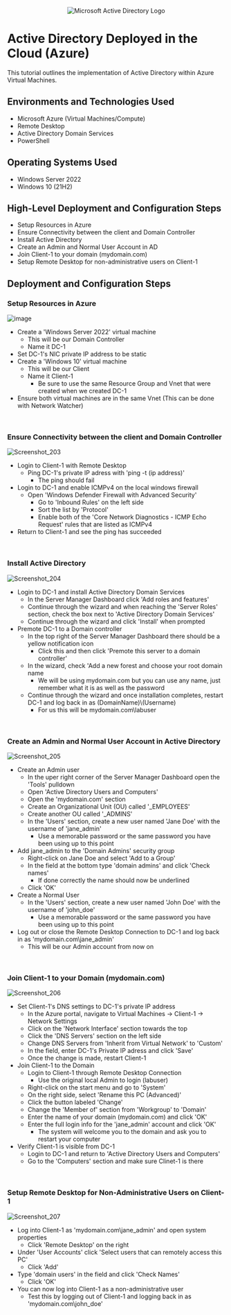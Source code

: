 <p align="center">
<img src="https://i.imgur.com/pU5A58S.png" alt="Microsoft Active Directory Logo"/>
</p>

<h1>Active Directory Deployed in the Cloud (Azure)</h1>
This tutorial outlines the implementation of Active Directory within Azure Virtual Machines.<br />


<h2>Environments and Technologies Used</h2>

- Microsoft Azure (Virtual Machines/Compute)
- Remote Desktop
- Active Directory Domain Services
- PowerShell

<h2>Operating Systems Used </h2>

- Windows Server 2022
- Windows 10 (21H2)

<h2>High-Level Deployment and Configuration Steps</h2>

- Setup Resources in Azure
- Ensure Connectivity between the client and Domain Controller
- Install Active Directory
- Create an Admin and Normal User Account in AD
- Join Client-1 to your domain (mydomain.com)
- Setup Remote Desktop for non-administrative users on Client-1


<h2>Deployment and Configuration Steps</h2>

<p>
<H3>Setup Resources in Azure</H3>

![image](https://github.com/user-attachments/assets/311e4c45-e7f7-49dc-bfa5-29319938c82f)

</p>
<p>

- Create a 'Windows Server 2022' virtual machine
  - This will be our Domain Controller
  - Name it DC-1
- Set DC-1's NIC private IP address to be static
- Create a 'Windows 10' virtual machine
  - This will be our Client
  - Name it Client-1
    - Be sure to use the same Resource Group and Vnet that were created when we created DC-1
- Ensure both virtual machines are in the same Vnet (This can be done with Network Watcher)

</p>
<br />

<p>
<h3>Ensure Connectivity between the client and Domain Controller</h3>

![Screenshot_203](https://github.com/user-attachments/assets/ca644e9f-f40e-4165-ab4c-b1c30ca22717)


</p>
<p>

- Login to Client-1 with Remote Desktop
    - Ping DC-1's private IP adress with 'ping -t (ip address)'
      - The ping should fail
- Login to DC-1 and enable ICMPv4 on the local windows firewall
  - Open 'Windows Defender Firewall with Advanced Security'
    - Go to 'Inbound Rules' on the left side
    - Sort the list by 'Protocol'
    - Enable both of the 'Core Network Diagnostics - ICMP Echo Request' rules that are listed as ICMPv4
- Return to Client-1 and see the ping has succeeded

</p>
<br />

<p>
<h3>Install Active Directory</h3>

![Screenshot_204](https://github.com/user-attachments/assets/3ba4ff87-b8a1-4a51-be55-c05bd38d8ad3)

</p>
<p>

- Login to DC-1 and install Active Directory Domain Services
  - In the Server Manager Dashboard click 'Add roles and features'
  - Continue through the wizard and when reaching the 'Server Roles' section, check the box next to 'Active Directory Domain Services'
  - Continue through the wizard and click 'Install' when prompted
- Premote DC-1 to a Domain controller
  - In the top right of the Server Manager Dashboard there should be a yellow notification icon
    - Click this and then click 'Premote this server to a domain controller'
  - In the wizard, check 'Add a new forest and choose your root domain name
    - We will be using mydomain.com but you can use any name, just remember what it is as well as the password
  - Continue through the wizard and once installation completes, restart DC-1 and log back in as (DomainName)\\(Username)
    - For us this will be mydomain.com\labuser
</p>
<br />
<p>
<h3>Create an Admin and Normal User Account in Active Directory</h3>

![Screenshot_205](https://github.com/user-attachments/assets/47fd20d2-c7f4-4b7d-b8da-fda15a507e08)


</p>
<p>

- Create an Admin user
  - In the uper right corner of the Server Manager Dashboard open the 'Tools' pulldown
  - Open 'Active Directory Users and Computers'
  - Open the 'mydomain.com' section
  - Create an Organizational Unit (OU) called '_EMPLOYEES'
  - Create another OU called '_ADMINS'
  - In the 'Users' section, create a new user named 'Jane Doe' with the username of 'jane_admin'
    - Use a memorable password or the same password you have been using up to this point
- Add jane_admin to the 'Domain Admins' security group
  - Right-click on Jane Doe and select 'Add to a Group'
  - In the field at the bottom type 'domain admins' and click 'Check names'
    - If done correctly the name should now be underlined
  - Click 'OK'
- Create a Normal User
  - In the 'Users' section, create a new user named 'John Doe' with the username of 'john_doe'
    - Use a memorable password or the same password you have been using up to this point
- Log out or close the Remote Desktop Connection to DC-1 and log back in as 'mydomain.com\jane_admin'
  - This will be our Admin account from now on
</p>
<br />

<p>
<h3>Join Client-1 to your Domain (mydomain.com)</h3>

![Screenshot_206](https://github.com/user-attachments/assets/5cc5f22c-972e-4ce7-9ca6-1ec5b34a8242)


</p>
<p>

- Set Client-1's DNS settings to DC-1's private IP address
  - In the Azure portal, navigate to Virtual Machines -> Client-1 -> Network Settings
  - Click on the 'Network Interface' section towards the top
  - Click the 'DNS Servers' section on the left side
  - Change DNS Servers from 'Inherit from Virtual Network' to 'Custom'
  - In the field, enter DC-1's Private IP adress and click 'Save'
  - Once the change is made, restart Client-1
- Join Client-1 to the Domain
  - Login to Client-1 through Remote Desktop Connection
    - Use the original local Admin to login (labuser)
  - Right-click on the start menu and go to 'System'
  - On the right side, select 'Rename this PC (Advanced)'
  - Click the button labeled 'Change'
  - Change the 'Member of' section from 'Workgroup' to 'Domain'
  - Enter the name of your domain (mydomain.com) and click 'OK'
  - Enter the full login info for the 'jane_admin' account and click 'OK'
    - The system will welcome you to the domain and ask you to restart your computer
- Verify Client-1 is visible from DC-1
  - Login to DC-1 and return to 'Active Directory Users and Computers'
  - Go to the 'Computers' section and make sure Clinet-1 is there

</p>
<br />

<p>
<h3>Setup Remote Desktop for Non-Administrative Users on Client-1</h3>

![Screenshot_207](https://github.com/user-attachments/assets/c6c79a66-5364-4612-80e9-99f71cdc5dd6)


</p>
<p>

- Log into Client-1 as 'mydomain.com\jane_admin' and open system properties
  - Click 'Remote Desktop' on the right
- Under 'User Accounts' click 'Select users that can remotely access this PC'
  - Click 'Add'
- Type 'domain users' in the field and click 'Check Names'
  - Click 'OK'
- You can now log into Client-1 as a non-administrative user
  - Test this by logging out of Client-1 and logging back in as 'mydomain.com\john_doe'
</p>
<br />
